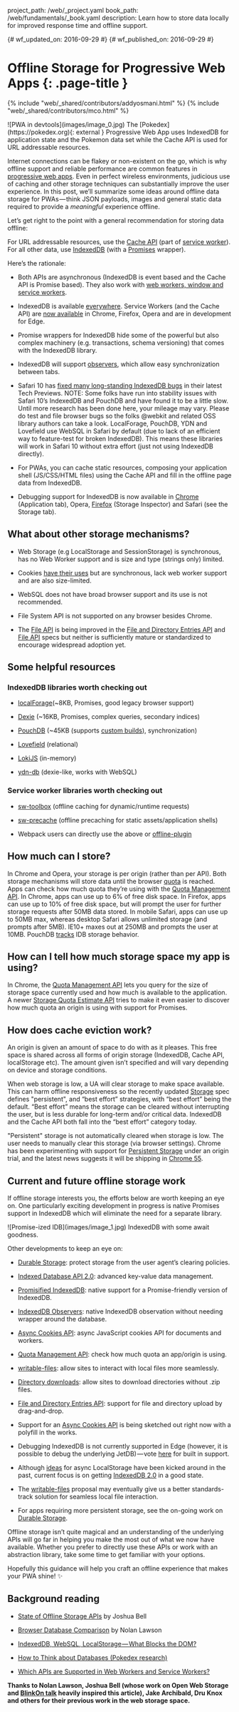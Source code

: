 project_path: /web/_project.yaml
book_path: /web/fundamentals/_book.yaml
description: Learn how to store data locally for improved response time and offline support.

{# wf_updated_on: 2016-09-29 #}
{# wf_published_on: 2016-09-29 #}

# Offline Storage for Progressive Web Apps {: .page-title }

{% include "web/_shared/contributors/addyosmani.html" %}
{% include "web/_shared/contributors/mco.html" %}

<caption align="bottom">
![PWA in devtools](images/image_0.jpg)
The [Pokedex](https://pokedex.org){: external } Progressive Web App uses
IndexedDB for application state and the Pokemon data set while the Cache
API is used for URL addressable resources.

Internet connections can be flakey or non-existent on the go, which is why
offline support and reliable performance are common features in [progressive
web apps](/web/progressive-web-apps/). Even in
perfect wireless environments, judicious use of caching and other storage
techniques can substantially improve the user experience. In this post, we’ll
summarize some ideas around offline data storage for PWAs — think JSON
payloads, images and general static data required to provide a *meaningful*
experience offline.

Let’s get right to the point with a general recommendation for storing data
offline:

For URL addressable resources, use the [Cache
API](https://davidwalsh.name/cache) (part of [service
worker](/web/fundamentals/primers/service-worker/)).
For all other data, use
[IndexedDB](https://developer.mozilla.org/en-US/docs/Web/API/IndexedDB_API)
(with a [Promises](http://www.html5rocks.com/en/tutorials/es6/promises/)
wrapper).

Here’s the rationale:

* Both APIs are asynchronous (IndexedDB is event based and the Cache API is
Promise based). They also work with [web workers, window and service
workers](https://nolanlawson.github.io/html5workertest/).

* IndexedDB is available [everywhere](http://caniuse.com/#feat=indexeddb). Service
Workers (and the Cache API) are [now
available](https://jakearchibald.github.io/isserviceworkerready/) in Chrome,
Firefox, Opera and are in development for Edge.

* Promise wrappers for IndexedDB hide some of the powerful but also complex
machinery (e.g. transactions, schema versioning) that comes with the IndexedDB
library.

* IndexedDB will support [observers](https://github.com/WICG/indexed-db-observers),
which allow easy synchronization between tabs.

* Safari 10 has [fixed many long-standing IndexedDB
bugs](https://gist.github.com/nolanlawson/08eb857c6b17a30c1b26) in their latest
Tech Previews. NOTE:  Some folks have run into stability issues with Safari
10’s IndexedDB and PouchDB and have found it to be a little slow. Until more
research has been done here, your mileage may vary. Please do test and file
browser bugs so the folks @webkit and related OSS library authors can take a
look. LocalForage, PouchDB, YDN and Lovefield use WebSQL in Safari by default
(due to lack of an efficient way to feature-test for broken IndexedDB). This
means these libraries will work in Safari 10 without extra effort (just not
using IndexedDB directly).

* For PWAs, you can cache static resources, composing your application shell
(JS/CSS/HTML files) using the Cache API and fill in the offline page data from
IndexedDB.

* Debugging support for IndexedDB is now available in
[Chrome](/web/tools/chrome-devtools/iterate/manage-data/local-storage)
(Application tab), Opera,
[Firefox](https://developer.mozilla.org/en-US/docs/Tools/Storage_Inspector)
(Storage Inspector) and Safari (see the Storage tab).

## What about other storage mechanisms?

* Web Storage (e.g LocalStorage and SessionStorage) is synchronous, has no Web
Worker support and is size and type (strings only) limited.

* Cookies [have their
uses](https://developer.mozilla.org/en-US/docs/Web/HTTP/Cookies) but are
synchronous, lack web worker support and are also size-limited.

* WebSQL does not have broad browser support and its use is not recommended.

* File System API is not supported on any browser besides Chrome.

* The [File API](https://developer.mozilla.org/en-US/docs/Web/API/File) is
being improved in the [File and Directory Entries
API](https://wicg.github.io/entries-api/) and [File
API](https://w3c.github.io/FileAPI/) specs but neither is sufficiently mature
or standardized to encourage widespread adoption yet.

## Some helpful resources

### IndexedDB libraries worth checking out

* [localForage](https://mozilla.github.io/localForage/)(~8KB, Promises, good
legacy browser support)

* [Dexie](http://dexie.org/) (~16KB, Promises, complex queries, secondary
indices)

* [PouchDB](https://pouchdb.com/) (~45KB (supports [custom
builds](https://pouchdb.com/2016/06/06/introducing-pouchdb-custom-builds.html)),
synchronization)

* [Lovefield](https://github.com/google/lovefield) (relational)

* [LokiJS](http://lokijs.org/#/) (in-memory)

* [ydn-db](https://github.com/yathit/ydn-db) (dexie-like, works with WebSQL)

### Service worker libraries worth checking out

* [sw-toolbox](https://github.com/GoogleChrome/sw-toolbox) (offline caching
for dynamic/runtime requests)

* [sw-precache](https://github.com/GoogleChrome/sw-precache) (offline
precaching for static assets/application shells)

* Webpack users can directly use the above or
[offline-plugin](https://github.com/NekR/offline-plugin)

## How much can I store?

In Chrome and Opera, your storage is per origin (rather than per API). Both
storage mechanisms will store data until the browser
[quota](http://www.html5rocks.com/en/tutorials/offline/quota-research/) is
reached. Apps can check how much quota they’re using with the [Quota Management
API](https://www.w3.org/TR/quota-api/). In Chrome, apps can use up to 6% of free
disk space. In Firefox, apps can use up to 10% of free disk space, but will
prompt the user for further storage requests after 50MB data stored. In mobile
Safari, apps can use up to 50MB max, whereas desktop Safari allows unlimited
storage (and prompts after 5MB). IE10+ maxes out at 250MB and prompts the user
at 10MB. PouchDB [tracks](https://pouchdb.com/faq.html#data_limits) IDB storage
behavior.

## How can I tell how much storage space my app is using?

In Chrome, the [Quota Management API](https://www.w3.org/TR/quota-api/) lets
you query for the size of storage space currently used and how much is
available to the application. A newer [Storage Quota Estimate
API](https://www.chromestatus.com/features/5630353511284736) tries to make it
even easier to discover how much quota an origin is using with support for
Promises.

## How does cache eviction work?

An origin is given an amount of space to do with as it pleases. This free space
is shared across all forms of origin storage (IndexedDB, Cache API,
localStorage etc). The amount given isn’t specified and will vary depending on
device and storage conditions.

When web storage is low, a UA will clear storage to make space available. This
can harm offline responsiveness so the recently updated
[Storage](https://storage.spec.whatwg.org/) spec defines "persistent", and
“best effort” strategies, with “best effort” being the default. “Best effort”
means the storage can be cleared without interrupting the user, but is less
durable for long-term and/or critical data. IndexedDB and the Cache API both
fall into the “best effort” category today.

"Persistent" storage is not automatically cleared when storage is low. The
user needs to manually clear this storage (via browser settings). Chrome has
been experimenting with support for [Persistent
Storage](/web/updates/2016/06/persistent-storage?hl=en)
under an origin trial, and the latest news suggests it will be shipping in
[Chrome
55](https://groups.google.com/a/chromium.org/d/msg/blink-dev/5Sihi1iAXYc/wnvNDFIPAQAJ).

## Current and future offline storage work

If offline storage interests you, the efforts below are worth keeping an eye
on. One particularly exciting development in progress is native Promises
support in IndexedDB which will eliminate the need for a separate library.

<caption align="bottom">
![Promise-ized IDB](images/image_1.jpg)
IndexedDB with some await goodness.
</caption>

Other developments to keep an eye on:

* [Durable Storage](https://storage.spec.whatwg.org/): protect storage from
the user agent’s clearing policies.

* [Indexed Database API 2.0](https://w3c.github.io/IndexedDB/): advanced
key-value data management.

* [Promisified
IndexedDB](https://github.com/inexorabletash/indexeddb-promises): native
support for a Promise-friendly version of IndexedDB.

* [IndexedDB Observers](https://github.com/WICG/indexed-db-observers): native
IndexedDB observation without needing wrapper around the database.

* [Async Cookies API](https://github.com/bsittler/async-cookies-api): async
JavaScript cookies API for documents and workers.

* [Quota Management API](https://www.w3.org/TR/quota-api/): check how much
quota an app/origin is using.

* [writable-files](https://github.com/WICG/writable-files): allow sites to
interact with local files more seamlessly.

* [Directory downloads](https://github.com/drufball/directory-download): allow
sites to download directories without .zip files.

* [File and Directory Entries API](https://wicg.github.io/entries-api/):
support for file and directory upload by drag-and-drop.

* Support for an [Async Cookies
API](https://github.com/WICG/async-cookies-api) is being sketched out right now
with a polyfill in the works.

* Debugging IndexedDB is not currently supported in Edge (however, it is possible to
debug the underlying JetDB) — vote
[here](https://wpdev.uservoice.com/forums/257854-microsoft-edge-developer/suggestions/6517763-indexeddb-explorer-in-dev-tools)
for built in support.

* Although [ideas](https://github.com/slightlyoff/async-local-storage) for
async LocalStorage have been kicked around in the past, current focus is on getting
[IndexedDB 2.0](https://w3c.github.io/IndexedDB/) in a good state.

* The [writable-files](https://github.com/WICG/writable-files) proposal may
eventually give us a better standards-track solution for seamless local file
interaction.

* For apps requiring more persistent storage, see the on-going work on
[Durable Storage](https://storage.spec.whatwg.org/).

Offline storage isn’t quite magical and an understanding of the underlying APIs
will go far in helping you make the most out of what we now have available.
Whether you prefer to directly use these APIs or work with an abstraction
library, take some time to get familiar with your options.

Hopefully this guidance will help you craft an offline experience that makes your
PWA shine! ✨

## Background reading

* [State of Offline Storage
APIs](https://docs.google.com/presentation/d/11CJnf77N45qPFAhASwnfRNeEMJfR-E_x05v1Z6Rh5HA/edit)
by Joshua Bell

* [Browser Database
Comparison](http://nolanlawson.github.io/database-comparison/) by Nolan Lawson

* [IndexedDB, WebSQL, LocalStorage — What Blocks the
DOM?](https://nolanlawson.com/2015/09/29/indexeddb-websql-localstorage-what-blocks-the-dom/)

* [How to Think about Databases (Pokedex
research)](https://nolanlawson.com/2016/02/08/how-to-think-about-databases/)

* [Which APIs are Supported in Web Workers and Service
Workers?](https://nolanlawson.github.io/html5workertest/)

**Thanks to Nolan Lawson, Joshua Bell (whose work on Open Web Storage and
[BlinkOn talk](https://docs.google.com/presentation/d/11CJnf77N45qPFAhASwnfRNeEMJfR-E_x05v1Z6Rh5HA/edit)
heavily inspired this article), Jake Archibald, Dru Knox and others for their
previous work in the web storage space.**

